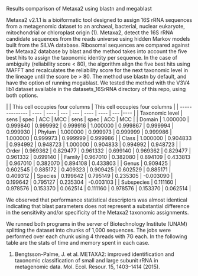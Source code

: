
Results comparison of Metaxa2 using blastn and megablast

Metaxa2 v2.1.1 is a bioiformatic tool designed to assign 16S rRNA sequences from a metagenomic dataset to an archaeal, bacterial, nuclear eukaryote, mitochondrial or chloroplast origin (1). Metaxa2, detect the 16S rRNA candidate sequences from the reads universe using hidden Markov models built from the SILVA database. Ribosomal sequences are compared against the Metaxa2 database by blast and the method takes into account the five best hits to assign the taxonomic identity per sequence. In the case of ambiguity (reliability score < 80), the algorithm align the five best hits using MAFFT and recalculates the reliability score for the next taxonomic level in the lineage until the score be > 80. The method use blastn by default, and have the option of running megablast. We tested the method with the V3V4 lib1 dataset available in the datasets_16SrRNA directory of this repo, using both options.

 |   | This cell occupies four columns | This cell occupies four columns |
 | --------------  | ---- | ---- | --- | --- | ---- | ---- | --- |---- |
 | Taxonomic level | sens | spec | ACC | MCC | sens | spec | ACC | MCC | 
 | Domain | 1.000000 | 0.999840 | 0.999992 | 0.999916 | 1.000000 | 0.999867 | 0.999994 | 0.999930 | 
 | Phylum | 1.000000 | 0.999973 | 0.999999 | 0.999986 | 1.000000 | 0.999973 | 0.999999 | 0.999986 | 
 | Class | 1.000000 | 0.904833 | 0.994992 | 0.948723 | 1.000000 | 0.904833 | 0.994992 | 0.948723 | 
 | Order | 0.969362 | 0.829477 | 0.961332 | 0.699140 | 0.969362 | 0.829477 | 0.961332 | 0.699140 | 
 | Family | 0.967010 | 0.382080 | 0.894109 | 0.433813 | 0.967010 | 0.382070 | 0.894108 | 0.433803 | 
 | Genus | 0.909425 | 0.602545 | 0.885172 | 0.409323 | 0.909425 | 0.602529 | 0.885171 | 0.409312 | 
 | Species | 0.199642 | 0.795149 | 0.235305 | -0.003090 | 0.199642 | 0.795127 | 0.235304 | -0.003103 | 
 | Subspecies | 0.111160 | 0.978576 | 0.153370 | 0.062514 | 0.111160 | 0.978576 | 0.153370 | 0.062514 | 

We observed that performance statistical descriptors was almost identical indicating that blast parameters does not represent a substantial difference in the sensitivity and/or specificity of the Metaxa2 taxonomic assignments.

We runned both programs in the server of Biotechnology Institute (UNAM) splitting the dataset into chunks of 1,000 sequences. The jobs were performed over each chunk using 4 threads with 7G each. In the following table are the stats of time and memory spent in each case.







1. Bengtsson-Palme, J. et al. METAXA2: improved identification and taxonomic classification of small and large subunit rRNA in metagenomic data. Mol. Ecol. Resour. 15, 1403–1414 (2015).
